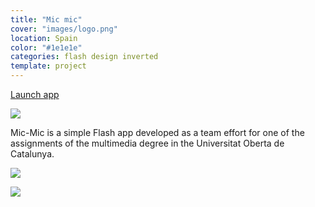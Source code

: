 ```yaml
---
title: "Mic mic"
cover: "images/logo.png"
location: Spain
color: "#1e1e1e"
categories: flash design inverted
template: project
---
```


<p class="align-center">
<a class="btn external" role="button" href="http://work.joanmira.com/desktop/mic-mic/" target="_blank">Launch app</a>
</p>

![](/work/mic-mic/images/1.png)

Mic-Mic is a simple Flash app developed as a team effort for one of the assignments of the multimedia degree in the Universitat Oberta de Catalunya.

![](/work/mic-mic/images/2.jpg)

![](/work/mic-mic/images/3.jpg)
